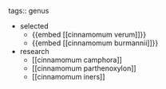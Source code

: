 tags:: genus

- selected
	- {{embed [[cinnamomum verum]]}}
	- {{embed [[cinnamomum burmannii]]}}
- research
	- [[cinnamomum camphora]]
	- [[cinnamomum parthenoxylon]]
	- [[cinnamomum iners]]